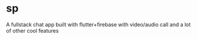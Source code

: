 # sp
A fullstack chat app built with flutter+firebase with video/audio call and a lot of other cool features
